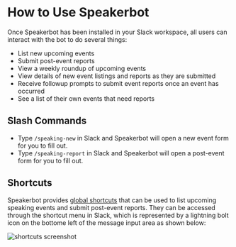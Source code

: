 # How to Use Speakerbot

Once Speakerbot has been installed in your Slack workspace, all users can interact with the bot to do several things:

* List new upcoming events
* Submit post-event reports
* View a weekly roundup of upcoming events
* View details of new event listings and reports as they are submitted
* Receive followup prompts to submit event reports once an event has occurred
* See a list of their own events that need reports

## Slash Commands

* Type `/speaking-new` in Slack and Speakerbot will open a new event form for you to fill out.
* Type `/speaking-report` in Slack and Speakerbot will open a post-event form for you to fill out.

## Shortcuts

Speakerbot provides [global shortcuts](https://api.slack.com/interactivity/shortcuts) that can be used to list upcoming speaking events and submit post-event reports. They can be accessed through the shortcut menu in Slack, which is represented by a lightning bolt icon on the bottome left of the message input area as shown below:

![shortcuts screenshot](https://i.imgur.com/aWRn21z.png)
